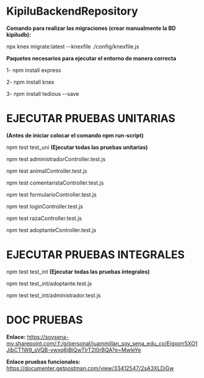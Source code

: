 # KipiluBackendRepository


**Comando para realizar las migraciones (crear manualmente la BD kipiludb):**

npx knex migrate:latest --knexfile ./config/knexfile.js

**Paquetes necesarios para ejecutar el entorno de manera correcta**

1- npm install express

2- npm install knex

3- npm install tedious --save


# EJECUTAR PRUEBAS UNITARIAS
 
 **(Antes de iniciar colocar el comando npm run-script)**

 npm test test_uni **(Ejecutar todas las pruebas unitarias)**

 npm test administradorController.test.js
 
 npm test animalController.test.js
 
 npm test comentaristaController.test.js
 
 npm test formularioController.test.js
 
 npm test loginController.test.js 
 
 npm test razaController.test.js
 
npm test adoptanteController.test.js

# EJECUTAR PRUEBAS INTEGRALES

npm test test_int **(Ejecutar todas las pruebas integrales)**

npm test test_int/adoptante.test.js

npm test test_int/administrador.test.js

# DOC PRUEBAS 

 **Enlace:** https://soysena-my.sharepoint.com/:f:/g/personal/juammillan_soy_sena_edu_co/Eigxorr5XO1JibCT1W9_sVQB-vwxq6jBiQwTIrT2I0rBQA?e=MwleYe
 
 **Enlace pruebas funcionales:** https://documenter.getpostman.com/view/33412547/2sA3XLDiGw


